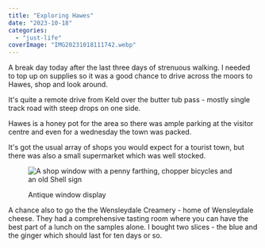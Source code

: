 ```yaml
---
title: "Exploring Hawes"
date: "2023-10-18"
categories: 
  - "just-life"
coverImage: "IMG20231018111742.webp"
---
```


A break day today after the last three days of strenuous walking. I needed to top up on supplies so it was a good chance to drive across the moors to Hawes, shop and look around.

It's quite a remote drive from Keld over the butter tub pass - mostly single track road with steep drops on one side.

Hawes is a honey pot for the area so there was ample parking at the visitor centre and even for a wednesday the town was packed.

It's got the usual array of shops you would expect for a tourist town, but there was also a small supermarket which was well stocked.

<figure>

![A shop window with a penny farthing, chopper bicycles and an old Shell sign](images/IMG20231018122049-905x1024.webp)

<figcaption>

Antique window display

</figcaption>

</figure>

A chance also to go the the Wensleydale Creamery - home of Wensleydale cheese. They had a comprehensive tasting room where you can have the best part of a lunch on the samples alone. I bought two slices - the blue and the ginger which should last for ten days or so.
